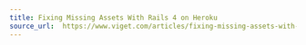 ```yaml
---
title: Fixing Missing Assets With Rails 4 on Heroku
source_url:  https://www.viget.com/articles/fixing-missing-assets-with-rails-4-on-heroku/
---
```

